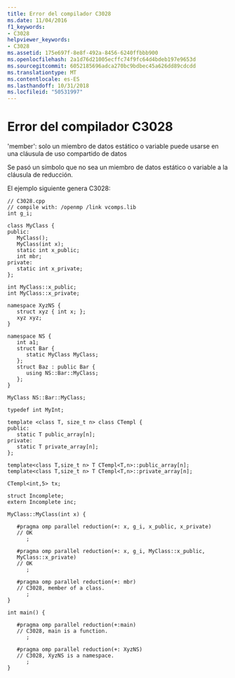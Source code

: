 ```yaml
---
title: Error del compilador C3028
ms.date: 11/04/2016
f1_keywords:
- C3028
helpviewer_keywords:
- C3028
ms.assetid: 175e697f-8e8f-492a-8456-6240ffbbb900
ms.openlocfilehash: 2a1d76d21005ecffc74f9fc64d4bdeb197e9653d
ms.sourcegitcommit: 6052185696adca270bc9bdbec45a626dd89cdcdd
ms.translationtype: MT
ms.contentlocale: es-ES
ms.lasthandoff: 10/31/2018
ms.locfileid: "50531997"
---
```

# <a name="compiler-error-c3028"></a>Error del compilador C3028

'member': solo un miembro de datos estático o variable puede usarse en una cláusula de uso compartido de datos

Se pasó un símbolo que no sea un miembro de datos estático o variable a la cláusula de reducción.

El ejemplo siguiente genera C3028:

```
// C3028.cpp
// compile with: /openmp /link vcomps.lib
int g_i;

class MyClass {
public:
   MyClass();
   MyClass(int x);
   static int x_public;
   int mbr;
private:
   static int x_private;
};

int MyClass::x_public;
int MyClass::x_private;

namespace XyzNS {
   struct xyz { int x; };
   xyz xyz;
}

namespace NS {
   int a1;
   struct Bar {
      static MyClass MyClass;
   };
   struct Baz : public Bar {
      using NS::Bar::MyClass;
   };
}

MyClass NS::Bar::MyClass;

typedef int MyInt;

template <class T, size_t n> class CTempl {
public:
   static T public_array[n];
private:
   static T private_array[n];
};

template<class T,size_t n> T CTempl<T,n>::public_array[n];
template<class T,size_t n> T CTempl<T,n>::private_array[n];

CTempl<int,5> tx;

struct Incomplete;
extern Incomplete inc;

MyClass::MyClass(int x) {

   #pragma omp parallel reduction(+: x, g_i, x_public, x_private)
   // OK
      ;

   #pragma omp parallel reduction(+: x, g_i, MyClass::x_public,
   MyClass::x_private)
   // OK
      ;

   #pragma omp parallel reduction(+: mbr)
   // C3028, member of a class.
      ;
}

int main() {

   #pragma omp parallel reduction(+:main)
   // C3028, main is a function.
      ;

   #pragma omp parallel reduction(+: XyzNS)
   // C3028, XyzNS is a namespace.
      ;
}
```